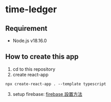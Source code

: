 # time-ledger
## Requirement
* Node.js v18.16.0
## How to create this app
1. cd to this repository
2. create react-app
```
npx create-react-app . --template typescript
```
3. setup firebase: 
[firebase 設置方法](https://hackmd.io/@akairisu/SkqDiM673)